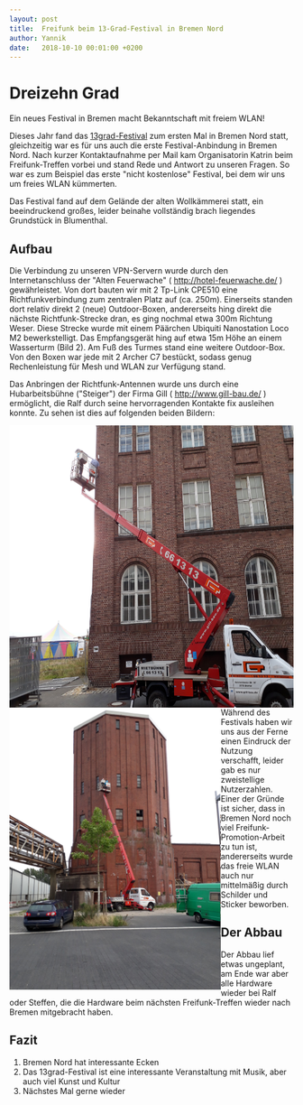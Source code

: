 ```yaml
---
layout: post
title:  Freifunk beim 13-Grad-Festival in Bremen Nord
author: Yannik
date:   2018-10-10 00:01:00 +0200
---
```


# Dreizehn Grad
Ein neues Festival in Bremen macht Bekanntschaft mit freiem WLAN!

Dieses Jahr fand das [13grad-Festival](http://dreizehngradfestival.de) zum ersten Mal in Bremen Nord statt, gleichzeitig war es für uns auch die erste Festival-Anbindung in Bremen Nord.
Nach kurzer Kontaktaufnahme per Mail kam Organisatorin Katrin  beim Freifunk-Treffen vorbei und stand Rede und Antwort zu unseren Fragen.
So war es zum Beispiel das erste "nicht kostenlose" Festival, bei dem wir uns um freies WLAN kümmerten.

Das Festival fand auf dem Gelände der alten Wollkämmerei statt, ein beeindruckend großes, leider beinahe vollständig brach liegendes Grundstück in Blumenthal.

## Aufbau
Die Verbindung zu unseren VPN-Servern wurde durch den Internetanschluss
der "Alten Feuerwache" ( http://hotel-feuerwache.de/ ) gewährleistet.
Von dort bauten wir mit 2 Tp-Link CPE510 eine Richtfunkverbindung zum zentralen Platz auf (ca. 250m).
Einerseits standen dort relativ direkt 2 (neue) Outdoor-Boxen, andererseits hing direkt die nächste Richtfunk-Strecke dran, es ging nochmal etwa 300m Richtung Weser.
Diese Strecke wurde mit einem Päärchen Ubiquiti Nanostation Loco M2
bewerkstelligt. Das Empfangsgerät hing auf etwa 15m Höhe an einem Wasserturm (Bild 2).
Am Fuß des Turmes stand eine weitere Outdoor-Box.
Von den Boxen war jede mit 2 Archer C7 bestückt, sodass genug Rechenleistung für
Mesh und WLAN zur Verfügung stand.

Das Anbringen der Richtfunk-Antennen wurde uns durch eine Hubarbeitsbühne ("Steiger") der
Firma Gill ( http://www.gill-bau.de/  ) ermöglicht, die Ralf durch seine hervorragenden
Kontakte fix ausleihen konnte. Zu sehen ist dies auf folgenden beiden Bildern:
<!-- 1-2 Bilder hier! -->
<img style="float: right;" src="/blog/files/2018-10-10/blogpost13grad_2.jpg" height="500" >
<img style="float: left; " src="/blog/files/2018-10-10/blogpost13grad_1.jpg" height="500" >

Während des Festivals haben wir uns aus der Ferne einen Eindruck der Nutzung verschafft, leider gab es nur zweistellige Nutzerzahlen.
Einer der Gründe ist sicher, dass in Bremen Nord noch viel Freifunk-Promotion-Arbeit zu tun ist, andererseits wurde das freie WLAN auch nur mittelmäßig durch Schilder und Sticker beworben.
<!-- (TODO: wurde das überhaupt beworben?) -->
<!-- Unsere Aufkleber wurden angebracht, es waren aber nicht viele Besucher dort (Steffen)  -->


## Der Abbau
Der Abbau lief etwas ungeplant, am Ende war aber alle Hardware wieder bei Ralf oder Steffen, die die Hardware beim nächsten Freifunk-Treffen wieder nach Bremen mitgebracht haben.

## Fazit
1. Bremen Nord hat interessante Ecken
2. Das 13grad-Festival ist eine interessante Veranstaltung mit Musik, aber auch viel Kunst und Kultur
3. Nächstes Mal gerne wieder

<!--
Notes:
- Aufbauen: 1 Besichtigungstermin, 1 Aufbau-Termin, Geräte, Kabel und Kisten vom Verein
- Abbau: in der Woche nach dem Event, 1Termin, geht ja fix.
- Ziel: einerseits neue Events/Gebiete/Menschen kennen lernen, andererseits Freifunk bekannter machen.

zu Erwähnen:
Uplink: http://hotel-feuerwache.de/
Hebebühne:  http://www.bauunternehmen-hill.de/
das war das bauunternehmen Gill http://www.gill-bau.de/ website geht z.zt nicht? Jo geht nicht (5.9. 16h)
13grad-fest.: http://dreizehngradfestival.de/
-->
